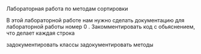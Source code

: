 Лабораторная работа по методам сортировки

В этой лабораторной работе нам нужно сделать документацию для лабораторной работы номер 0 . Закомментировать код с обьяснением, что делает каждая строка 

задокументировать классы 
задокументировать методы
